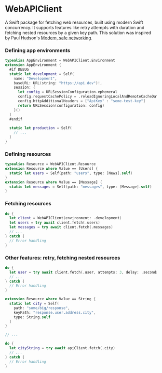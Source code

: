# WebAPIClient

A Swift package for fetching web resources, built using modern Swift concurrency. It supports features like retry attempts with duration and fetching nested resources by a given key path. This solution was inspired by Paul Hudson's [Modern, safe networking](https://www.hackingwithswift.com/plus/unwrap-live-2023/modern-safe-networking).

### Defining app environments

```swift
typealias AppEnvironment = WebAPIClient.Environment
extension AppEnvironment {
  #if DEBUG
  static let development = Self(
    name: "Development",
    baseURL: URL(string: "https://api.dev")!,
    session: {
      let config = URLSessionConfiguration.ephemeral
      config.requestCachePolicy = .reloadIgnoringLocalAndRemoteCacheData
      config.httpAdditionalHeaders = ["ApiKey" : "some-test-key"]
      return URLSession(configuration: config)
    }()
  )
  #endif
  
  static let production = Self(
    // ...
  )
}
```
                      
### Defining resources
                      
```swift
typealias Resource = WebAPIClient.Resource
extension Resource where Value == [Users] {
  static let users = Self(path: "users", type: [News].self)
}
extension Resource where Value == [Message] {
  static let messages = Self(path: "messages", type: [Message].self)
}
```

### Fetching resources

```swift
do {
  let client = WebAPIClient(environment: .development)
  let users = try await client.fetch(.users)
  let messages = try await client.fetch(.messages)
  // ...
} catch {
  // Error handling
}
```

### Other features: retry, fetching nested resources

```swift
do {
  let user = try await client.fetch(.user, attempts: 3, delay: .seconds(1))
  // ...
} catch {
  // Error handling
}
```
              
```swift
extension Resource where Value == String {
  static let city = Self(
    path: "some/big/response",
    keyPath: "response.user.address.city",
    type: String.self
  )
}

// ...

do {
  let cityString = try await apiClient.fetch(.city)
  // ...
} catch {
  // Error handling
}
```
